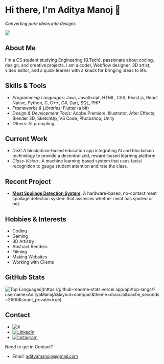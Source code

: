 # Hi there, I'm Aditya Manoj 👋


*Converting pure ideas into designs*

<img src="https://komarev.com/ghpvc/?username=AdityaManojA&label=Profile+Views&color=blueviolet&style=flat-square" />

## About Me

I'm a CS student studying Engineering (B.Tech), passionate about coding, design, and creative projects. I am a coder, Webflow designer, 3D artist, video editor, and a quick learner with a knack for bringing ideas to life.

## Skills & Tools

- *Programming Languages:* Java, JavaScript, HTML, CSS, React.js, React Native, Python, C, C++, C#, Dart, SQL, PHP
- *Frameworks & Libraries:* Flutter (a bit)
- *Design & Development Tools:* Adobe Premiere, Illustrator, After Effects, Blender 3D, SketchUp, VS Code, Photoshop, Unity
- *Others:* AI prompting

## Current Work

- *DeX:* A blockchain-based education app integrating AI and blockchain technology to provide a decentralized, reward-based learning platform.
- *Class-Vision :* A machine learning based system that uses facial recognition to gauge student attention and rate the class.

## Recent Project

- **[Meat Spoilage Detection System](https://github.com/AdityaManojA/Meat-Spoilage-detection-IOT):** A hardware-based, no-contact meat spoilage detection system that assesses whether meat has spoiled or not.

## Hobbies & Interests

- Coding
- Gaming
- 3D Artistry
- Abstract Renders
- Filming
- Making Websites
- Working with Clients

  
## GitHub Stats

<div style="display: flex; align-items: center;">
  <img src="https://github-readme-stats.vercel.app/api/top-langs/?username=AdityaManojA&layout=compact&theme=dracula" alt="Top Languages](https://github-readme-stats.vercel.app/api/top-langs/?username=AdityaManojA&layout=compact&theme=dracula&cache_seconds=3600&count_private=true)">
</div>

## Contact
- [![X](https://img.shields.io/badge/X-%23000000.svg?style=for-the-badge&logo=X&logoColor=white)](https://x.com/AdityaManojA?t=gUt3kWRy7IP4wSTr0u5jGg&s=09)
- [![LinkedIn](https://img.shields.io/badge/linkedin-%230077B5.svg?style=for-the-badge&logo=linkedin&logoColor=white)](https://www.linkedin.com/in/aditya-manoj-a-0a930b256)
- [![Instagram](https://img.shields.io/badge/Instagram-%23E4405F.svg?style=for-the-badge&logo=Instagram&logoColor=white)](https://www.instagram.com/blender.vibe)


Need to get in Contact?
- *Email:* [adityamanoja@gmail.com](mailto:adityamanoja@gmail.com)

